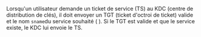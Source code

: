 Lorsqu'un utilisateur demande un ticket de service (TS) au KDC (centre de distribution de clés), il doit envoyer un TGT (ticket d'octroi de ticket) valide et le nom `sname`du service souhaité ( ). Si le TGT est valide et que le service existe, le KDC lui envoie le TS.